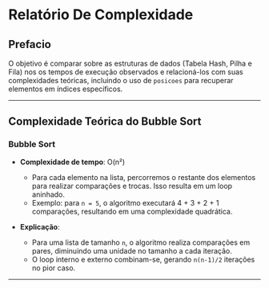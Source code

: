 
# Relatório De Complexidade

## Prefacio
O objetivo é comparar sobre as estruturas
de dados (Tabela Hash, Pilha e Fila) 
nos os tempos de execução observados
e relacioná-los com suas complexidades 
teóricas, incluindo o uso de `posicoes`
para recuperar elementos em índices
específicos.

---

## Complexidade Teórica do Bubble Sort

### **Bubble Sort**
- **Complexidade de tempo**: O(n²)
    - Para cada elemento na lista, percorremos o restante dos elementos para realizar comparações e trocas. Isso resulta em um loop aninhado.
    - Exemplo: para `n = 5`, o algoritmo executará 4 + 3 + 2 + 1 comparações, resultando em uma complexidade quadrática.

- **Explicação**:
    - Para uma lista de tamanho `n`, o algoritmo realiza comparações em pares, diminuindo uma unidade no tamanho a cada iteração.
    - O loop interno e externo combinam-se, gerando `n(n-1)/2` iterações no pior caso.

---
 
